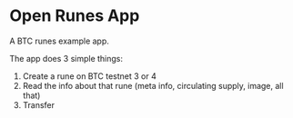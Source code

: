 # Open Runes App
A BTC runes example app.

The app does 3 simple things:

1. Create a rune on BTC testnet 3 or 4
2. Read the info about that rune (meta info, circulating supply, image, all that)
3. Transfer
